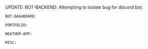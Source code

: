 UPDATE:
    BOT-BACKEND:
        Attempting to isolate bug for discord bot.

    BOT-DASHBOARD:

    PORTFOLIO:
      
    WEATHER-APP:

    MISC:
      
